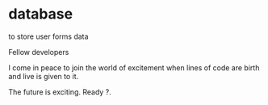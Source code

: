 # database
to store user forms data

Fellow developers 

I come in peace to join the world of excitement when lines of code are birth and live is given to it.

The future is exciting. Ready ?.
